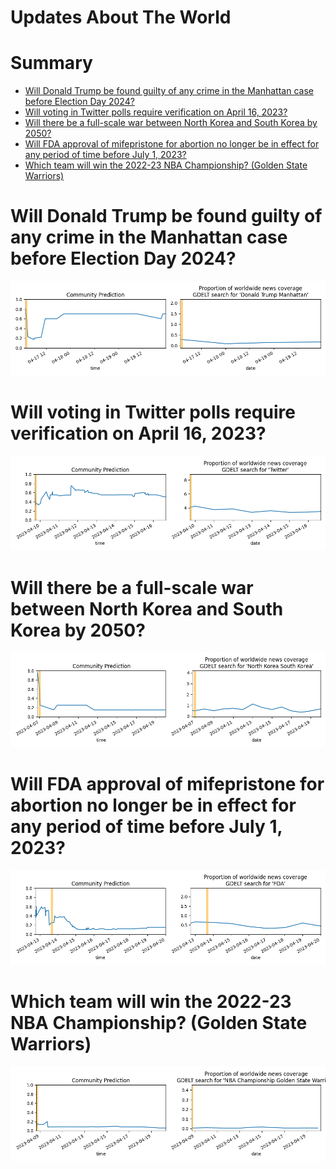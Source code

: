 
Updates About The World
=======================

Summary
=======

* [Will Donald Trump be found guilty of any crime in the Manhattan case before Election Day 2024?](#will-donald-trump-be-found-guilty-of-any-crime-in-the-manhattan-case-before-election-day-2024)
* [Will voting in Twitter polls require verification on April 16, 2023?](#will-voting-in-twitter-polls-require-verification-on-april-16-2023)
* [Will there be a full-scale war between North Korea and South Korea by 2050?](#will-there-be-a-full-scale-war-between-north-korea-and-south-korea-by-2050)
* [Will FDA approval of mifepristone for abortion no longer be in effect for any period of time before July 1, 2023?](#will-fda-approval-of-mifepristone-for-abortion-no-longer-be-in-effect-for-any-period-of-time-before-july-1-2023)
* [Which team will win the 2022-23 NBA Championship? (Golden State Warriors)](#which-team-will-win-the-2022-23-nba-championship-golden-state-warriors)

# Will Donald Trump be found guilty of any crime in the Manhattan case before Election Day 2024?


![Trump guilty in Manhattan by Election Day](assets/02.png)
# Will voting in Twitter polls require verification on April 16, 2023?


![Twitter Poll Verification on 4/16/23?](assets/04.png)
# Will there be a full-scale war between North Korea and South Korea by 2050?


![Second Korean War by 2050](assets/05.png)
# Will FDA approval of mifepristone for abortion no longer be in effect for any period of time before July 1, 2023?


![Mifepristone FDA Approval Suspended?](assets/08.png)
# Which team will win the 2022-23 NBA Championship? (Golden State Warriors)


![Golden State Warriors](assets/10.png)